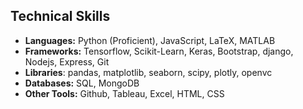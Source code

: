 ## Technical Skills
- **Languages:**  Python (Proficient), JavaScript, LaTeX, MATLAB
- **Frameworks:** Tensorflow, Scikit-Learn, Keras, Bootstrap, django, Nodejs, Express, Git
- **Libraries**: pandas, matplotlib, seaborn, scipy, plotly, openvc
- **Databases:** SQL, MongoDB
- **Other Tools:** Github, Tableau, Excel, HTML, CSS
